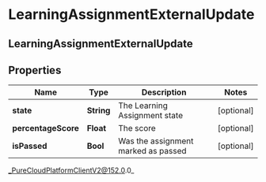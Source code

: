 # LearningAssignmentExternalUpdate

## LearningAssignmentExternalUpdate

## Properties

|Name | Type | Description | Notes|
|------------ | ------------- | ------------- | -------------|
| **state** | **String** | The Learning Assignment state | [optional] |
| **percentageScore** | **Float** | The score | [optional] |
| **isPassed** | **Bool** | Was the assignment marked as passed | [optional] |



_PureCloudPlatformClientV2@152.0.0_
